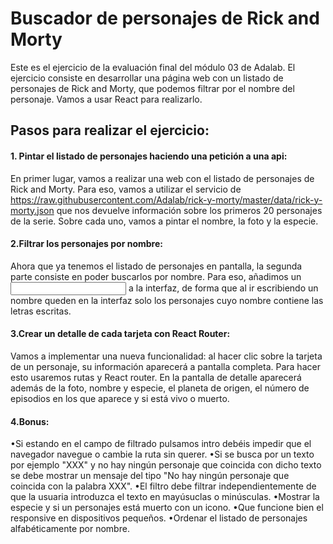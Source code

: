 # Buscador de personajes de Rick and Morty

Este es el ejercicio de la evaluación final del módulo 03 de Adalab. El ejercicio consiste en desarrollar una página web con un listado de personajes de Rick and Morty, que podemos filtrar por el nombre del personaje. Vamos a usar React para realizarlo.

## Pasos para realizar el ejercicio:

#### 1. Pintar el listado de personajes haciendo una petición a una api:
En primer lugar, vamos a realizar una web con el listado de personajes de Rick and Morty. Para eso, vamos a utilizar el servicio de  https://raw.githubusercontent.com/Adalab/rick-y-morty/master/data/rick-y-morty.json que nos devuelve información sobre los primeros 20 personajes de la serie. Sobre cada uno, vamos a pintar el nombre, la foto y la especie.
 
#### 2.Filtrar los personajes por nombre:
Ahora que ya tenemos el listado de personajes en pantalla, la segunda parte consiste en poder buscarlos por nombre. Para eso, añadimos un <input> a la interfaz, de forma que al ir escribiendo un nombre queden en la interfaz solo los personajes cuyo nombre contiene las letras escritas.

#### 3.Crear un detalle de cada tarjeta con React Router:
Vamos a implementar una nueva funcionalidad: al hacer clic sobre la tarjeta de un personaje, su información aparecerá a pantalla completa. Para hacer esto usaremos rutas y React router. En la pantalla de detalle aparecerá además de la foto, nombre y especie, el planeta de origen, el número de episodios en los que aparece y si está vivo o muerto.

#### 4.Bonus:
•Si estando en el campo de filtrado pulsamos intro debéis impedir que el navegador navegue o cambie la ruta sin querer.
•Si se busca por un texto por ejemplo "XXX" y no hay ningún personaje que coincida con dicho texto se debe mostrar un mensaje del tipo "No hay ningún personaje que coincida con la palabra XXX".
•El filtro debe filtrar independientemente de que la usuaria introduzca el texto en mayúsuclas o minúsculas.
•Mostrar la especie y si un personajes está muerto con un icono.
•Que funcione bien el responsive en dispositivos pequeños.
•Ordenar el listado de personajes alfabéticamente por nombre.
